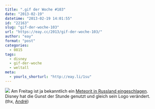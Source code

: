 ```yaml
---
title: ".gif der Woche #103"
date: "2013-02-19"
datetime: "2013-02-19 14:01:55"
id: "22163"
slug: "gif-der-woche-103"
url: "https://eay.cc/2013/gif-der-woche-103/"
author: "eay"
format: "post"
categories:
  - 0815
tags:
  - disney
  - gif-der-woche
  - weltall
meta:
  - yourls_shorturl: "http://eay.li/1su"
---
```


![](https://eay.cc/uploads/2013/disneymeteor.gif) Am Freitag ist ja bekanntlich ein [Meteorit in Russland eingeschlagen](http://www.pewpewpew.de/2013/02/15/holy-shit-meteoriteneinschlag-in-russland/). Disney hat die Gunst der Stunde genutzt und gleich sein Logo verändert. (thx, [André](https://www.facebook.com/pixelmagier))
